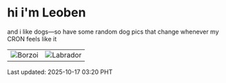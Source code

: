 # hi i'm Leoben

and i like dogs—so have some random dog pics that change whenever my CRON feels like it

|  |  |
|--------|----------|
| ![Borzoi](https://random-dog-vercel.vercel.app/api/random-borzoi?v=1760642429) | ![Labrador](https://random-dog-vercel.vercel.app/api/random-labrador?v=1760642429) |

Last updated: 2025-10-17 03:20 PHT
